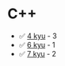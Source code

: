 # C++
* :white_check_mark: [4 kyu](/solutions/c%2B%2B/4%20kyu) - 3
* :white_check_mark: [6 kyu](/solutions/c%2B%2B/6%20kyu) - 1
* :white_check_mark: [7 kyu](/solutions/c%2B%2B/7%20kyu) - 2